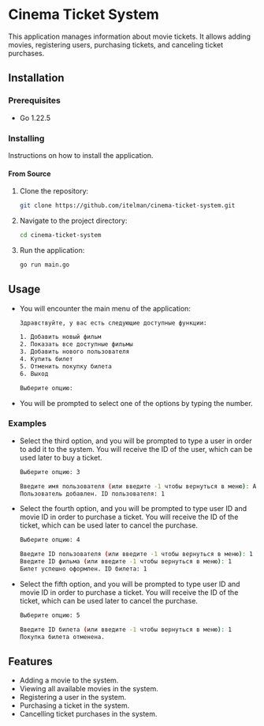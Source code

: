 # Cinema Ticket System

This application manages information about movie tickets. It allows adding movies, registering users, purchasing tickets, and canceling ticket purchases.

## Installation

### Prerequisites

- Go 1.22.5

### Installing

Instructions on how to install the application.

#### From Source

1. Clone the repository:

   ```sh
   git clone https://github.com/itelman/cinema-ticket-system.git
   ```

2. Navigate to the project directory:

   ```sh
   cd cinema-ticket-system
   ```

3. Run the application:

   ```sh
   go run main.go
   ```

## Usage

- You will encounter the main menu of the application:

   ```sh
   Здравствуйте, у вас есть следующие доступные функции:
   
   1. Добавить новый фильм
   2. Показать все доступные фильмы
   3. Добавить нового пользователя
   4. Купить билет
   5. Отменить покупку билета
   6. Выход
   
   Выберите опцию: 
   ```

- You will be prompted to select one of the options by typing the number.

### Examples

- Select the third option, and you will be prompted to type a user in order to add it to the system. You will receive the ID of the user, which can be used later to buy a ticket.

   ```sh
   Выберите опцию: 3

   Введите имя пользователя (или введите -1 чтобы вернуться в меню): Alice
   Пользователь добавлен. ID пользователя: 1
   ```

- Select the fourth option, and you will be prompted to type user ID and movie ID in order to purchase a ticket. You will receive the ID of the ticket, which can be used later to cancel the purchase.

   ```sh
   Выберите опцию: 4
   
   Введите ID пользователя (или введите -1 чтобы вернуться в меню): 1
   Введите ID фильма (или введите -1 чтобы вернуться в меню): 1
   Билет успешно оформлен. ID билета: 1
   ```

- Select the fifth option, and you will be prompted to type user ID and movie ID in order to purchase a ticket. You will receive the ID of the ticket, which can be used later to cancel the purchase.

   ```sh
   Выберите опцию: 5
   
   Введите ID билета (или введите -1 чтобы вернуться в меню): 1
   Покупка билета отменена.
   ```

## Features

- Adding a movie to the system.
- Viewing all available movies in the system.
- Registering a user in the system.
- Purchasing a ticket in the system.
- Cancelling ticket purchases in the system.